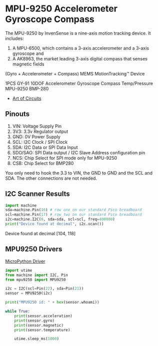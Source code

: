 # MPU-9250 Accelerometer Gyroscope Compass

The MPU-9250 by InvenSense is a nine-axis motion tracking device.  It includes:

1. A MPU-6500, which contains a 3-axis accelerometer and a 3-axis gyroscope and 
2. A AK8963, the market leading 3-axis digital compass that senses magnetic fields

(Gyro + Accelerometer + Compass) MEMS MotionTracking™ Device

1PCS GY-91 10DOF Accelerometer Gyroscope Compass Temp/Pressure MPU-9250 BMP-280

* [Art of Circuits](https://artofcircuits.com/product/10dof-gy-91-4-in-1-mpu-9250-and-bmp280-multi-sensor-module)

## Pinouts

1. VIN: Voltage Supply Pin
1. 3V3: 3.3v Regulator output
1. GND: 0V Power Supply
1. SCL: I2C Clock / SPI Clock
1. SDA: I2C Data or SPI Data Input
1. SDO/SAO: SPI Data output / I2C Slave Address configuration pin
1. NCS: Chip Select for SPI mode only for MPU-9250
1. CSB: Chip Select for BMP280

You only need to hook the 3.3 to VIN, the GND to GND and the SCL and SDA.  The other connections are not needed.

## I2C Scanner Results

```py
import machine
sda=machine.Pin(16) # row one on our standard Pico breadboard
scl=machine.Pin(17) # row two on our standard Pico breadboard
i2c=machine.I2C(0, sda=sda, scl=scl, freq=400000)
print("Device found at decimal", i2c.scan())
```

Device found at decimal [104, 118]

## MPU9250 Drivers

[MicroPython Driver](https://github.com/tuupola/micropython-mpu9250)

```py
import utime
from machine import I2C, Pin
from mpu9250 import MPU9250

i2c = I2C(scl=Pin(22), sda=Pin(21))
sensor = MPU9250(i2c)

print("MPU9250 id: " + hex(sensor.whoami))

while True:
    print(sensor.acceleration)
    print(sensor.gyro)
    print(sensor.magnetic)
    print(sensor.temperature)

    utime.sleep_ms(1000)
```